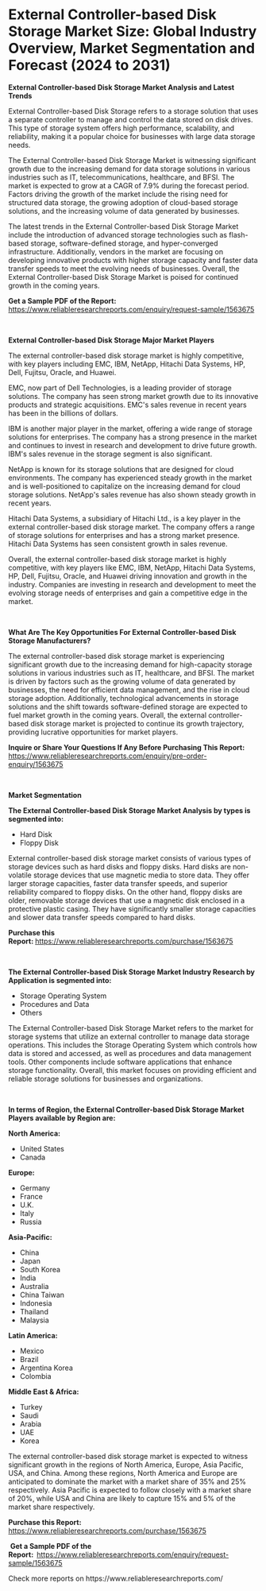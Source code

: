 <p><h1>External Controller-based Disk Storage Market Size: Global Industry Overview, Market Segmentation and Forecast (2024 to 2031)</h1></p><p><strong>External Controller-based Disk Storage Market Analysis and Latest Trends</strong></p>
<p><p>External Controller-based Disk Storage refers to a storage solution that uses a separate controller to manage and control the data stored on disk drives. This type of storage system offers high performance, scalability, and reliability, making it a popular choice for businesses with large data storage needs.</p><p>The External Controller-based Disk Storage Market is witnessing significant growth due to the increasing demand for data storage solutions in various industries such as IT, telecommunications, healthcare, and BFSI. The market is expected to grow at a CAGR of 7.9% during the forecast period. Factors driving the growth of the market include the rising need for structured data storage, the growing adoption of cloud-based storage solutions, and the increasing volume of data generated by businesses.</p><p>The latest trends in the External Controller-based Disk Storage Market include the introduction of advanced storage technologies such as flash-based storage, software-defined storage, and hyper-converged infrastructure. Additionally, vendors in the market are focusing on developing innovative products with higher storage capacity and faster data transfer speeds to meet the evolving needs of businesses. Overall, the External Controller-based Disk Storage Market is poised for continued growth in the coming years.</p></p>
<p><strong>Get a Sample PDF of the Report:&nbsp;</strong> <a href="https://www.reliableresearchreports.com/enquiry/request-sample/1563675">https://www.reliableresearchreports.com/enquiry/request-sample/1563675</a></p>
<p>&nbsp;</p>
<p><strong>External Controller-based Disk Storage Major Market Players</strong></p>
<p><p>The external controller-based disk storage market is highly competitive, with key players including EMC, IBM, NetApp, Hitachi Data Systems, HP, Dell, Fujitsu, Oracle, and Huawei. </p><p>EMC, now part of Dell Technologies, is a leading provider of storage solutions. The company has seen strong market growth due to its innovative products and strategic acquisitions. EMC's sales revenue in recent years has been in the billions of dollars.</p><p>IBM is another major player in the market, offering a wide range of storage solutions for enterprises. The company has a strong presence in the market and continues to invest in research and development to drive future growth. IBM's sales revenue in the storage segment is also significant.</p><p>NetApp is known for its storage solutions that are designed for cloud environments. The company has experienced steady growth in the market and is well-positioned to capitalize on the increasing demand for cloud storage solutions. NetApp's sales revenue has also shown steady growth in recent years.</p><p>Hitachi Data Systems, a subsidiary of Hitachi Ltd., is a key player in the external controller-based disk storage market. The company offers a range of storage solutions for enterprises and has a strong market presence. Hitachi Data Systems has seen consistent growth in sales revenue.</p><p>Overall, the external controller-based disk storage market is highly competitive, with key players like EMC, IBM, NetApp, Hitachi Data Systems, HP, Dell, Fujitsu, Oracle, and Huawei driving innovation and growth in the industry. Companies are investing in research and development to meet the evolving storage needs of enterprises and gain a competitive edge in the market.</p></p>
<p>&nbsp;</p>
<p><strong>What Are The Key Opportunities For External Controller-based Disk Storage Manufacturers?</strong></p>
<p><p>The external controller-based disk storage market is experiencing significant growth due to the increasing demand for high-capacity storage solutions in various industries such as IT, healthcare, and BFSI. The market is driven by factors such as the growing volume of data generated by businesses, the need for efficient data management, and the rise in cloud storage adoption. Additionally, technological advancements in storage solutions and the shift towards software-defined storage are expected to fuel market growth in the coming years. Overall, the external controller-based disk storage market is projected to continue its growth trajectory, providing lucrative opportunities for market players.</p></p>
<p><strong>Inquire or Share Your Questions If Any Before Purchasing This Report:</strong> <a href="https://www.reliableresearchreports.com/enquiry/pre-order-enquiry/1563675">https://www.reliableresearchreports.com/enquiry/pre-order-enquiry/1563675</a></p>
<p>&nbsp;</p>
<p><strong>Market Segmentation</strong></p>
<p><strong>The External Controller-based Disk Storage Market Analysis by types is segmented into:</strong></p>
<p><ul><li>Hard Disk</li><li>Floppy Disk</li></ul></p>
<p><p>External controller-based disk storage market consists of various types of storage devices such as hard disks and floppy disks. Hard disks are non-volatile storage devices that use magnetic media to store data. They offer larger storage capacities, faster data transfer speeds, and superior reliability compared to floppy disks. On the other hand, floppy disks are older, removable storage devices that use a magnetic disk enclosed in a protective plastic casing. They have significantly smaller storage capacities and slower data transfer speeds compared to hard disks.</p></p>
<p><strong>Purchase this Report:&nbsp;</strong><a href="https://www.reliableresearchreports.com/purchase/1563675">https://www.reliableresearchreports.com/purchase/1563675</a></p>
<p>&nbsp;</p>
<p><strong>The External Controller-based Disk Storage Market Industry Research by Application is segmented into:</strong></p>
<p><ul><li>Storage Operating System</li><li>Procedures and Data</li><li>Others</li></ul></p>
<p><p>The External Controller-based Disk Storage Market refers to the market for storage systems that utilize an external controller to manage data storage operations. This includes the Storage Operating System which controls how data is stored and accessed, as well as procedures and data management tools. Other components include software applications that enhance storage functionality. Overall, this market focuses on providing efficient and reliable storage solutions for businesses and organizations.</p></p>
<p>&nbsp;</p>
<p><strong>In terms of Region, the External Controller-based Disk Storage Market Players available by Region are:</strong></p>
<p>
    <p> <strong> North America: </strong>
        <ul>
            <li>United States</li>
            <li>Canada</li>
        </ul>
        </p> 
    <p> <strong> Europe: </strong>
        <ul>
            <li>Germany</li>
            <li>France</li>
            <li>U.K.</li>
            <li>Italy</li>
            <li>Russia</li>
        </ul>
        </p> 
    <p> <strong> Asia-Pacific: </strong>
        <ul>
            <li>China</li>
            <li>Japan</li>
            <li>South Korea</li>
            <li>India</li>
            <li>Australia</li>
            <li>China Taiwan</li>
            <li>Indonesia</li>
            <li>Thailand</li>
            <li>Malaysia</li>
        </ul>
        </p> 
    <p> <strong> Latin America: </strong>
        <ul>
            <li>Mexico</li>
            <li>Brazil</li>
            <li>Argentina Korea</li>
            <li>Colombia</li>
        </ul>
        </p> 
    <p> <strong> Middle East & Africa: </strong>
        <ul>
            <li>Turkey</li>
            <li>Saudi</li>
            <li>Arabia</li>
            <li>UAE</li>
            <li>Korea</li>
        </ul>
    </p>
    </p>
<p><p>The external controller-based disk storage market is expected to witness significant growth in the regions of North America, Europe, Asia Pacific, USA, and China. Among these regions, North America and Europe are anticipated to dominate the market with a market share of 35% and 25% respectively. Asia Pacific is expected to follow closely with a market share of 20%, while USA and China are likely to capture 15% and 5% of the market share respectively.</p></p>
<p><strong>Purchase this Report: </strong><a href="https://www.reliableresearchreports.com/purchase/1563675">https://www.reliableresearchreports.com/purchase/1563675</a></p>
<p>&nbsp;<strong>Get a Sample PDF of the Report:&nbsp;&nbsp;</strong><a href="https://www.reliableresearchreports.com/enquiry/request-sample/1563675">https://www.reliableresearchreports.com/enquiry/request-sample/1563675</a></p>
<p><strong></strong></p>
<p>Check more reports on https://www.reliableresearchreports.com/</p>